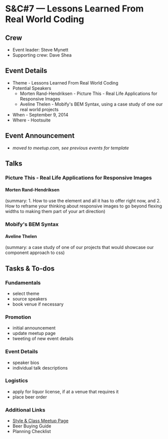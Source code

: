 # S&C#7 — Lessons Learned From Real World Coding

## Crew

* Event leader: Steve Mynett
* Supporting crew: Dave Shea

## Event Details
* Theme - Lessons Learned From Real World Coding
* Potential Speakers
	* Morten Rand-Hendriksen - Picture This - Real Life Applications for Responsive Images
	* Aveline Thelen - Mobify's BEM Syntax, using a case study of one our real world projects
* When - September 9, 2014
* Where - Hootsuite

## Event Announcement

* _moved to meetup.com, see previous events for template_

## Talks
 
### Picture This - Real Life Applications for Responsive Images
#### Morten Rand-Hendriksen

(summary: 1. How to use the <picture> element and all it has to offer right now, and 2. How to reframe your thinking about responsive images to go beyond flexing widths to making them part of your art direction)

### Mobify's BEM Syntax
#### Aveline Thelen

(summary: a case study of one of our projects that would showcase our component approach to css)
 
## Tasks & To-dos

### Fundamentals

* select theme
* source speakers
* book venue if necessary

### Promotion

* initial announcement
* update meetup page
* tweeting of new event details

### Event Details

* speaker bios
* individual talk descriptions

### Logistics

* apply for liquor license, if at a venue that requires it
* place beer order

### Additional Links

* [Style & Class Meetup Page](http://www.meetup.com/styleandclass/)
* Beer Buying Guide
* Planning Checklist